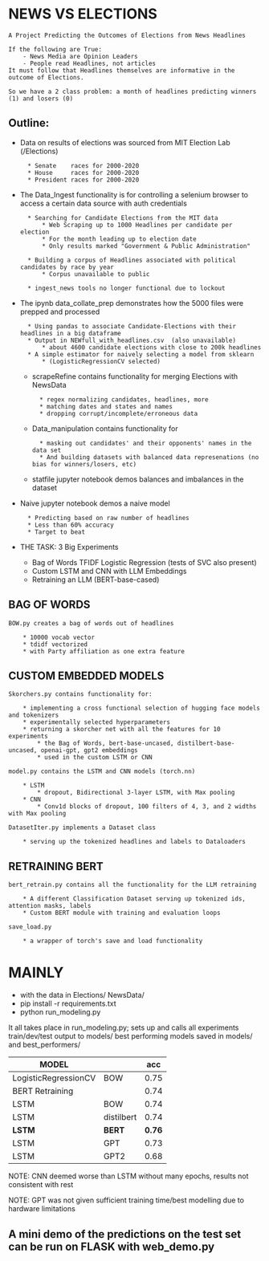 # NEWS VS ELECTIONS
    A Project Predicting the Outcomes of Elections from News Headlines

    If the following are True:
        - News Media are Opinion Leaders
        - People read Headlines, not articles
    It must follow that Headlines themselves are informative in the outcome of Elections.

    So we have a 2 class problem: a month of headlines predicting winners (1) and losers (0)

## Outline:
- Data on results of elections was sourced from MIT Election Lab (/Elections)
        
        * Senate    races for 2000-2020
        * House     races for 2000-2020
        * President races for 2000-2020
    
- The Data_Ingest functionality is for controlling a selenium browser to access a certain data source with auth credentials
        
        * Searching for Candidate Elections from the MIT data
            * Web Scraping up to 1000 Headlines per candidate per election
            * For the month leading up to election date
            * Only results marked "Government & Public Administration"

        * Building a corpus of Headlines associated with political candidates by race by year
            * Corpus unavailable to public
        
        * ingest_news tools no longer functional due to lockout
    
- The ipynb data_collate_prep demonstrates how the 5000 files were prepped and processed
        
        * Using pandas to associate Candidate-Elections with their headlines in a big dataframe
        * Output in NEWfull_with_headlines.csv  (also unavailable)
            * about 4600 candidate elections with close to 200k headlines
        * A simple estimator for naively selecting a model from sklearn 
            * (LogisticRegressionCV selected)
        
    - scrapeRefine contains functionality for merging Elections with NewsData

            * regex normalizing candidates, headlines, more
            * matching dates and states and names
            * dropping corrupt/incomplete/erroneous data

    - Data_manipulation contains functionality for 
            
            * masking out candidates' and their opponents' names in the data set
            * And building datasets with balanced data represenations (no bias for winners/losers, etc)

    - statfile jupyter notebook demos balances and imbalances in the dataset

- Naive jupyter notebook demos a naive model

        * Predicting based on raw number of headlines
        * Less than 60% accuracy
        * Target to beat

- THE TASK: 3 Big Experiments
    - Bag of Words TFIDF Logistic Regression (tests of SVC also present)
    - Custom LSTM and CNN with LLM Embeddings
    - Retraining an LLM (BERT-base-cased)

## BAG OF WORDS

    BOW.py creates a bag of words out of headlines

        * 10000 vocab vector
        * tdidf vectorized
        * with Party affiliation as one extra feature

## CUSTOM EMBEDDED MODELS
    
    Skorchers.py contains functionality for:

        * implementing a cross functional selection of hugging face models and tokenizers
        * experimentally selected hyperparameters
        * returning a skorcher net with all the features for 10 experiments
            * the Bag of Words, bert-base-uncased, distilbert-base-uncased, openai-gpt, gpt2 embeddings
            * used in the custom LSTM or CNN
    
    model.py contains the LSTM and CNN models (torch.nn)

        * LSTM
            * dropout, Bidirectional 3-layer LSTM, with Max pooling
        * CNN
            * Conv1d blocks of dropout, 100 filters of 4, 3, and 2 widths with Max pooling

    DatasetIter.py implements a Dataset class

        * serving up the tokenized headlines and labels to Dataloaders

## RETRAINING BERT

    bert_retrain.py contains all the functionality for the LLM retraining

        * A different Classification Dataset serving up tokenized ids, attention masks, labels
        * Custom BERT module with training and evaluation loops
    
    save_load.py
        
        * a wrapper of torch's save and load functionality

# MAINLY
- with the data in Elections/ NewsData/
- pip install -r requirements.txt
- python run_modeling.py

It all takes place in run_modeling.py; sets up and calls all experiments
train/dev/test output to models/
best performing models saved in models/ and best_performers/


|       MODEL              |                  |   acc      |
|--------------------------|------------------|------------|
|  LogisticRegressionCV    |     BOW          |      0.75  |
|  BERT Retraining         |                  | 0.74       |
|   LSTM                   |    BOW           |   0.74     |
|   LSTM                   |      distilbert  |      0.74  |
|   **LSTM**                   |   **BERT**           |     **0.76**   |**
|   LSTM                   |    GPT           |     0.73   |
|   LSTM                   |    GPT2          |     0.68   |

NOTE: CNN deemed worse than LSTM without many epochs, results not consistent with rest

NOTE: GPT was not given sufficient training time/best modelling due to hardware limitations



## A mini demo of the predictions on the test set can be run on FLASK with web_demo.py
